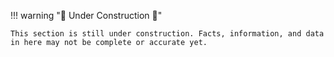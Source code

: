 !!! warning ":construction: Under Construction :construction:"

    This section is still under construction. Facts, information, and data in here may not be complete or accurate yet. 